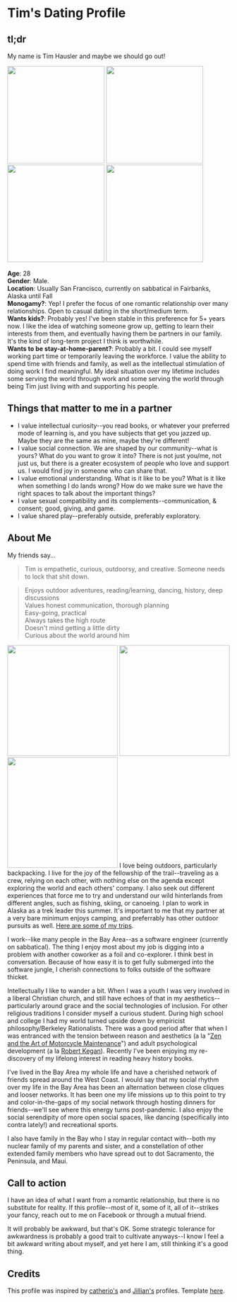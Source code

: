# Tim's Dating Profile

## tl;dr
My name is Tim Hausler and maybe we should go out!

<img src="https://lh3.googleusercontent.com/pw/ACtC-3c6_gJiSQ8uyxe-mdWi8a8oBTDY_bTBfmvE5HT86TxVTSraGbkhZ2noRkjW0VrcYBf7ppRLgmjsPW6WWlszRODfVn4NvWSbUOT1Kzm0T8BmkfHUjhPZxoy4JAz0bgDEkPukfSoNr29CNyjik3tVZsh5=w906-h1208-no?authuser=0" height=220> <img src="https://lh3.googleusercontent.com/uPgNcclmgALUEkBo5T6w5xb67gzij5NfjAW8FRH4UUWPHvi1lSrwhGMS0aK5nr0W9VEyLYdgwR3C972wETljWc9BCYMnrTfuz9siUffc9nsZzpxMp8LA_ZmtXlxeLteC4JkCZyG4Mg=w2400" height=220px> <img src="https://lh3.googleusercontent.com/_Bj3rWxyb2t9yCPcv7Q9FOa9xlhXlZCMDP0p3wVNd6yUPf4SAUPs-eBTDDzvxopYynthF4VtVIn2OHKoSgom7NjC0AU2gUOS-gFD6N6LOjjI0OsHeg6_rPuoc52ov3ASsKHx66DRBQ=w2400" height=220> <img src="https://lh3.googleusercontent.com/bPgE0eNi-Xfku_galeN5SSZx0dC599KXUNPvhOWmIlv1BR6XR5OZABbXlZY9xGYM-TF9zSd6IUzdJqrXeucPz8V-Zj6ORtTLfWuyVYyv23cMegRpyUMqMRZtYiryk6CAI83GVTIbSg=w2400" height=220px>


**Age**: 28    
**Gender**: Male.   
**Location**: Usually San Francisco, currently on sabbatical in Fairbanks, Alaska until Fall    
**Monogamy?**: Yep!  I prefer the focus of one romantic relationship over many relationships.  Open to casual dating in the short/medium term.    
**Wants kids?**: Probably yes!  I've been stable in this preference for 5+ years now.  I like the idea of watching someone grow up, getting to learn their interests from them, and eventually having them be partners in our family.  It's the kind of long-term project I think is worthwhile.    
**Wants to be stay-at-home-parent?**: Probably a bit.  I could see myself working part time or temporarily leaving the workforce. I value the ability to spend time with friends and family, as well as the intellectual stimulation of doing work I find meaningful. My ideal situation over my lifetime includes some serving the world through work and some serving the world through being Tim just living with and supporting his people.    

## Things that matter to me in a partner

* I value intellectual curiosity--you read books, or whatever your preferred mode of learning is, and you have subjects that get you jazzed up.  Maybe they are the same as mine, maybe they're different!
* I value social connection.  We are shaped by our community--what is yours? What do you want to grow it into?  There is not just you/me, not just us, but there is a greater ecosystem of people who love and support us.  I would find joy in someone who can share that.
* I value emotional understanding.  What is it like to be you?  What is it like when something I do lands wrong?  How do we make sure we have the right spaces to talk about the important things?
* I value sexual compatibility and its complements--communication, & consent; good, giving, and game.
* I value shared play--preferably outside, preferably exploratory.

## About Me

My friends say...
 
> Tim is empathetic, curious, outdoorsy, and creative. 
> Someone needs to lock that shit down.

> Enjoys outdoor adventures, reading/learning, dancing, history, deep discussions  
> Values honest communication, thorough planning  
> Easy-going, practical  
> Always takes the high route  
> Doesn't mind getting a little dirty  
> Curious about the world around him  

<img src="https://lh3.googleusercontent.com/UZ0Pr3Bnvgc1J8TxoizRrI--eYd9N2jj-0v_XKj88o1S2mVedj231NcxtDdJmGixuDGKxJAIE2a27y_Nkc5SuCKhC5PYVwl3ofWAlr7bUvm0nR8oOlpcB1ilAMvtzv-6GmW357JsZw=w2400" height=250px> <img src="https://lh3.googleusercontent.com/-cATlZ5JKdWWVYTYC-90tSTRLviF4l48xAzWEl88w6ZE6_hfXKcmol0d_UohOcrgDXlUf8sQ9cN1BIVeKgdXaG13O_IYfKjOo1YFYZXSpN5jfUSDMnYwFnGjnDaACXvY2mBdktCYKA=w2400" height=250px> <img src="https://lh3.googleusercontent.com/8kJdqe2cFeVnJRJVHiEb2ZtK-Pj4fkLDVc3brZxmFt_juujk7VaR3eWS6VTF0fZzyI2kQQ9JSIUkY50tS15W6y-6L8ejKfkkGTqAABhSvqjYE7m29Z3FJjMvzuld2qXWesKZHPQ0Pw=w2400" height=250px>
I love being outdoors, particularly backpacking.  I live for the joy of the fellowship of the trail--traveling as a crew, relying on each other, with nothing else on the agenda except exploring the world and each others' company.  I also seek out different experiences that force me to try and understand our wild hinterlands from different angles, such as fishing, skiing, or canoeing.  I plan to work in Alaska as a trek leader this summer.  It's important to me that my partner at a very bare minimum enjoys camping, and preferrably has other outdoor pursuits as well. [Here are some of my trips](https://caltopo.com/m/HF4G).

I work--like many people in the Bay Area--as a software engineer (currently on sabbatical).  The thing I enjoy most about my job is digging into a problem with another coworker as a foil and co-explorer.  I think best in conversation.  Because of how easy it is to get fully submerged into the software jungle, I cherish connections to folks outside of the software thicket.

Intellectually I like to wander a bit.  When I was a youth I was very involved in a liberal Christian church, and still have echoes of that in my aesthetics--particularly around grace and the social technologies of inclusion.  For other religious traditions I consider myself a curious student.  During high school and college I had my world turned upside down by empiricist philosophy/Berkeley Rationalists.  There was a good period after that when I was entranced with the tension between reason and aesthetics (a la "[Zen and the Art of Motorcycle Maintenance](https://en.wikipedia.org/wiki/Zen_and_the_Art_of_Motorcycle_Maintenance)") and adult psychological development (a la [Robert Kegan](https://www.hup.harvard.edu/catalog.php?isbn=9780674272316)).  Recently I've been enjoying my re-discovery of my lifelong interest in reading heavy history books.

I've lived in the Bay Area my whole life and have a cherished network of friends spread around the West Coast.  I would say that my social rhythm over my life in the Bay Area has been an alternation between close cliques and looser networks.  It has been one my life missions up to this point to try and color-in-the-gaps of my social network through hosting dinners for friends--we'll see where this energy turns post-pandemic.  I also enjoy the social serendipity of more open social spaces, like dancing (specifically into contra lately!) and recreational sports. 

I also have family in the Bay who I stay in regular contact with--both my nuclear family of my parents and sister, and a constellation of other extended family members who have spread out to dot Sacramento, the Peninsula, and Maui.

## Call to action

I have an idea of what I want from a romantic relationship, but there is no substitute for reality.  If this profile--most of it, some of it, all of it--strikes your fancy, reach out to me on Facebook or through a mutual friend.

It will probably be awkward, but that's OK.  Some strategic tolerance for awkwardness is probably a good trait to cultivate anyways--I know I feel a bit awkward writing about myself, and yet here I am, still thinking it's a good thing.

## Credits

This profile was inspired by [catherio's](https://paper.dropbox.com/doc/catherios-dating-profile-Wt2wu19F4z1hUEKk8QXK4) and [Jillian's](https://www.dropbox.com/scl/fi/m2aw47nnzqampjmz71rz4/Jillian-s-Dating-Profile.paper?dl=0&rlkey=z8a933t6nf4c2vvvr7rcc4oqi) profiles.  Template [here](https://paper.dropbox.com/doc/template-dating-profile-1Kb60Xjn8QGKLQ38NQBZI).

